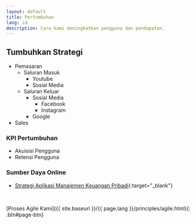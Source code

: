 ```yaml
---
layout: default
title: Pertumbuhan
lang: id
description: Cara kami meningkatkan pengguna dan pendapatan.
---
```




## Tumbuhkan Strategi

* Pemasaran
  * Saluran Masuk
    * Youtube
    * Sosial Media
  * Saluran Keluar
    * Sosial Media
      * Facebook
      * Instagram
    * Google
* Sales

### KPI Pertumbuhan

* Akuisisi Pengguna
* Retensi Pengguna

### Sumber Daya Online

* [Strategi Aplikasi Manajemen Keuangan Pribadi](https://www.cbinsights.com/research/personal-finance-apps-strategies/){:target="_blank"}

<br>

[Proses Agile Kami]({{ site.baseurl }}/{{ page.lang }}/principles/agile.html){: .btn#page-btn}